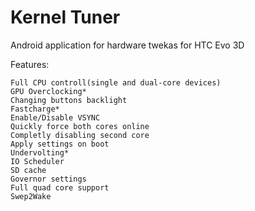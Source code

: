 Kernel Tuner
========

Android application for hardware twekas for HTC Evo 3D


Features:


    Full CPU controll(single and dual-core devices)
    GPU Overclocking*
    Changing buttons backlight
    Fastcharge*
    Enable/Disable VSYNC
    Quickly force both cores online
    Completly disabling second core
    Apply settings on boot
    Undervolting*
    IO Scheduler
    SD cache
    Governor settings
    Full quad core support
    Swep2Wake